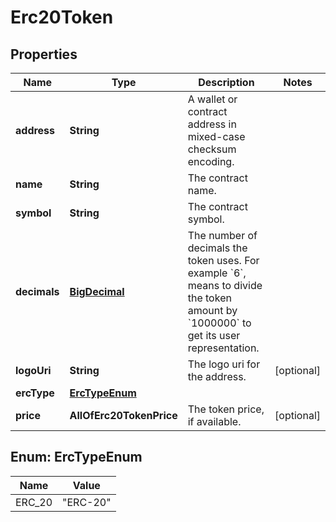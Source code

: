 # Erc20Token

## Properties
Name | Type | Description | Notes
------------ | ------------- | ------------- | -------------
**address** | **String** | A wallet or contract address in mixed-case checksum encoding. | 
**name** | **String** | The contract name. | 
**symbol** | **String** | The contract symbol. | 
**decimals** | [**BigDecimal**](BigDecimal.md) | The number of decimals the token uses. For example &#x60;6&#x60;,        means to divide the token amount by &#x60;1000000&#x60; to get its user        representation. | 
**logoUri** | **String** | The logo uri for the address. |  [optional]
**ercType** | [**ErcTypeEnum**](#ErcTypeEnum) |  | 
**price** | **AllOfErc20TokenPrice** | The token price, if available. |  [optional]

<a name="ErcTypeEnum"></a>
## Enum: ErcTypeEnum
Name | Value
---- | -----
ERC_20 | &quot;ERC-20&quot;
